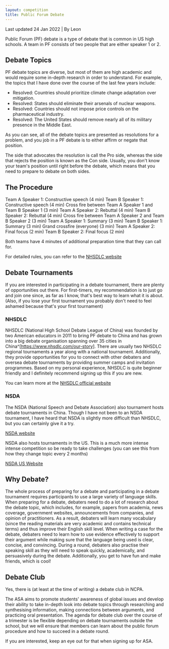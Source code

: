 ```yaml
---
layout: competition
title: Public Forum Debate
---
```

Last updated 24 Jan 2022 \| By Leon

Public Forum (PF) debate is a type of debate that is common in US high schools. A team in PF consists of two people that are either speaker 1 or 2.

## Debate Topics

PF debate topics are diverse, but most of them are high academic and would require some in-depth research in order to understand. For example, the topics that I have done over the course of the last few years include:

- Resolved: Countries should prioritize climate change adaptation over mitigation.
- Resolved: States should eliminate their arsenals of nuclear weapons.
- Resolved: Countries should not impose price controls on the pharmaceutical industry.
- Resolved: The United States should remove nearly all of its military presence in the Middle East.

As you can see, all of the debate topics are presented as resolutions for a problem, and you job in a PF debate is to either affirm or negate that position.

The side that advocates the resolution is call the Pro side, whereas the side that rejects the position is known as the Con side. Usually, you don't know your team's position until right before the debate, which means that you need to prepare to debate on both sides.

## The Procedure

Team A Speaker 1: Constructive speech (4 min)
Team B Speaker 1: Constructive speech (4 min)
Cross fire between Team A Speaker 1 and Team B Speaker 1 (3 min)
Team A Speaker 2: Rebuttal (4 min)
Team B Speaker 2: Rebuttal (4 min)
Cross fire between Team A Speaker 2 and Team B Speaker 2 (3 min)
Team A Speaker 1: Summary (3 min)
Team B Speaker 1: Summary (3 min)
Grand crossfire (everyone) (3 min)
Team A Speaker 2: Final focus (2 min)
Team B Speaker 2: Final focus (2 min)

Both teams have 4 minutes of additional preparation time that they can call for.

For detailed rules, you can refer to the [NHSDLC website](https://www.nhsdlc.cn/about-us#15)

## Debate Tournaments

If you are interested in participating in a debate tournament, there are plenty of opportunities out there. For first-timers, my recommendation is to just go and join one since, as far as I know, that's best way to learn what it is about. (Also, if you lose your first tournament you probably don't need to feel ashamed because that's your first tournament)

### NHSDLC

NHSDLC (National High School Debate League of China) was founded by two American educators in 2011 to bring PF debate to China and has grown into a big debate organisation spanning over 35 cities in China^[https://www.nhsdlc.com/our-story]. There are usually two NHSDLC regional tournaments a year along with a national tournament. Additionally, they provide opportunities for you to connect with other debaters and oversea debate tournaments by providing summer camps and invitation programmes. Based on my personal experience, NHSDLC is quite beginner friendly and I definitely recommend signing up this if you are new. 

You can learn more at the [NHSDLC official website](https://www.nhsdlc.cn/)

### NSDA

The NSDA (National Speech and Debate Association) also tournament hosts debate tournaments in China. Though I have not been to an NSDA tournament, I have heard that NSDA is slightly more difficult than NHSDLC, but you can certainly give it a try.

[NSDA website](https://www.nsda.cn/home/v2)

NSDA also hosts tournaments in the US. This is a much more intense intense competition so be ready to take challenges (you can see this from how they change topic every 2 months)

[NSDA US Website](https://www.speechanddebate.org)

## Why Debate?

The whole process of preparing for a debate and participating in a debate tournament requires participants to use a large variety of language skills. When preparing for a debate, debaters need to do a lot of research about the debate topic, which includes, for example, papers from academia, news coverage, government websites, announcements from companies, and opinion of practitioners. As a result, debaters will learn many vocabulary (since the reading materials are very academic and contains technical terms) and thus improve their English skill level. When writing a case for the debate, debaters need to learn how to use evidence effectively to support their argument while making sure that the language being used is clear, concise, and convincing. During a round, debaters also practise their speaking skill as they will need to speak quickly, academically, and persuasively during the debate. Additionally, you get to have fun and make friends, which is cool!

## Debate Club

Yes, there is (at least at the time of writing) a debate club in NCPA.

The ASA aims to promote students' awareness of global issues and develop their ability to take in-depth look into debate topics through researching and synthesising information, making connections between arguments, and practicing oral presentation. The agenda for debate club over the course of a trimester is be flexible depending on debate tournaments outside the school, but we will ensure that members can learn about the public forum procedure and how to succeed in a debate round.

If you are interested, keep an eye out for that when signing up for ASA.


